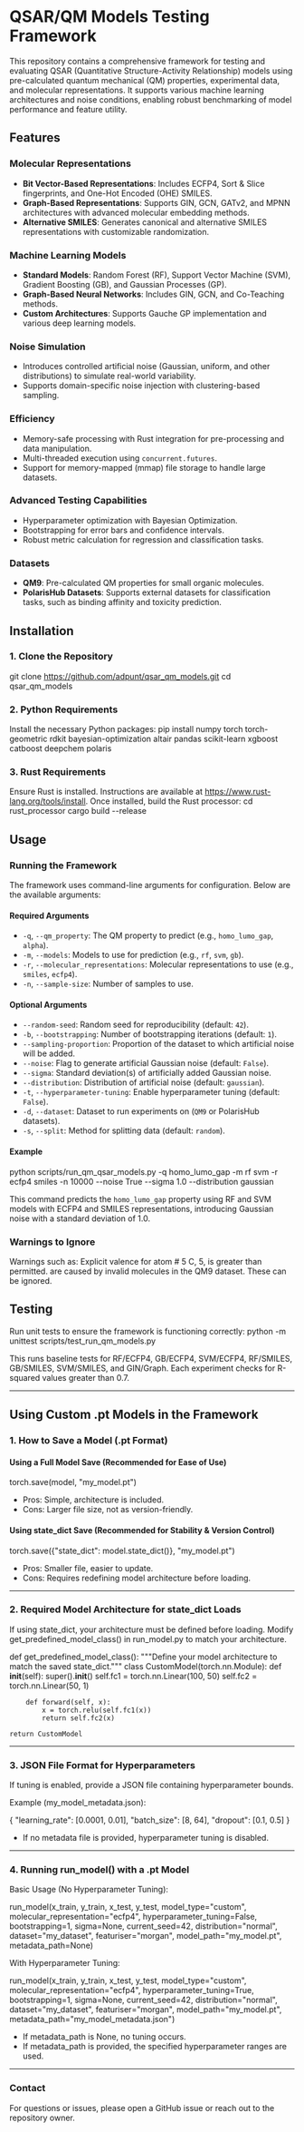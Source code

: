 # QSAR/QM Models Testing Framework

This repository contains a comprehensive framework for testing and evaluating QSAR (Quantitative Structure-Activity Relationship) models using pre-calculated quantum mechanical (QM) properties, experimental data, and molecular representations. It supports various machine learning architectures and noise conditions, enabling robust benchmarking of model performance and feature utility.

## Features

### Molecular Representations
- **Bit Vector-Based Representations**: Includes ECFP4, Sort & Slice fingerprints, and One-Hot Encoded (OHE) SMILES.
- **Graph-Based Representations**: Supports GIN, GCN, GATv2, and MPNN architectures with advanced molecular embedding methods.
- **Alternative SMILES**: Generates canonical and alternative SMILES representations with customizable randomization.

### Machine Learning Models
- **Standard Models**: Random Forest (RF), Support Vector Machine (SVM), Gradient Boosting (GB), and Gaussian Processes (GP).
- **Graph-Based Neural Networks**: Includes GIN, GCN, and Co-Teaching methods.
- **Custom Architectures**: Supports Gauche GP implementation and various deep learning models.

### Noise Simulation
- Introduces controlled artificial noise (Gaussian, uniform, and other distributions) to simulate real-world variability.
- Supports domain-specific noise injection with clustering-based sampling.

### Efficiency
- Memory-safe processing with Rust integration for pre-processing and data manipulation.
- Multi-threaded execution using `concurrent.futures`.
- Support for memory-mapped (mmap) file storage to handle large datasets.

### Advanced Testing Capabilities
- Hyperparameter optimization with Bayesian Optimization.
- Bootstrapping for error bars and confidence intervals.
- Robust metric calculation for regression and classification tasks.

### Datasets
- **QM9**: Pre-calculated QM properties for small organic molecules.
- **PolarisHub Datasets**: Supports external datasets for classification tasks, such as binding affinity and toxicity prediction.

## Installation

### 1. Clone the Repository
git clone https://github.com/adpunt/qsar_qm_models.git
cd qsar_qm_models

### 2. Python Requirements
Install the necessary Python packages:
pip install numpy torch torch-geometric rdkit bayesian-optimization altair pandas scikit-learn xgboost catboost deepchem polaris

### 3. Rust Requirements
Ensure Rust is installed. Instructions are available at https://www.rust-lang.org/tools/install. Once installed, build the Rust processor:
cd rust_processor
cargo build --release

## Usage

### Running the Framework
The framework uses command-line arguments for configuration. Below are the available arguments:

#### Required Arguments
- `-q`, `--qm_property`: The QM property to predict (e.g., `homo_lumo_gap`, `alpha`).
- `-m`, `--models`: Models to use for prediction (e.g., `rf`, `svm`, `gb`).
- `-r`, `--molecular_representations`: Molecular representations to use (e.g., `smiles`, `ecfp4`).
- `-n`, `--sample-size`: Number of samples to use.

#### Optional Arguments
- `--random-seed`: Random seed for reproducibility (default: `42`).
- `-b`, `--bootstrapping`: Number of bootstrapping iterations (default: `1`).
- `--sampling-proportion`: Proportion of the dataset to which artificial noise will be added.
- `--noise`: Flag to generate artificial Gaussian noise (default: `False`).
- `--sigma`: Standard deviation(s) of artificially added Gaussian noise.
- `--distribution`: Distribution of artificial noise (default: `gaussian`).
- `-t`, `--hyperparameter-tuning`: Enable hyperparameter tuning (default: `False`).
- `-d`, `--dataset`: Dataset to run experiments on (`QM9` or PolarisHub datasets).
- `-s`, `--split`: Method for splitting data (default: `random`).

#### Example
python scripts/run_qm_qsar_models.py -q homo_lumo_gap -m rf svm -r ecfp4 smiles -n 10000 --noise True --sigma 1.0 --distribution gaussian

This command predicts the `homo_lumo_gap` property using RF and SVM models with ECFP4 and SMILES representations, introducing Gaussian noise with a standard deviation of 1.0.

### Warnings to Ignore
Warnings such as:
Explicit valence for atom # 5 C, 5, is greater than permitted.
are caused by invalid molecules in the QM9 dataset. These can be ignored.

## Testing

Run unit tests to ensure the framework is functioning correctly:
python -m unittest scripts/test_run_qm_models.py

This runs baseline tests for RF/ECFP4, GB/ECFP4, SVM/ECFP4, RF/SMILES, GB/SMILES, SVM/SMILES, and GIN/Graph. Each experiment checks for R-squared values greater than 0.7.

---

## Using Custom .pt Models in the Framework

### 1. How to Save a Model (.pt Format)

#### Using a Full Model Save (Recommended for Ease of Use)
torch.save(model, "my_model.pt")
- Pros: Simple, architecture is included.
- Cons: Larger file size, not as version-friendly.

#### Using state_dict Save (Recommended for Stability & Version Control)
torch.save({"state_dict": model.state_dict()}, "my_model.pt")
- Pros: Smaller file, easier to update.
- Cons: Requires redefining model architecture before loading.

---

### 2. Required Model Architecture for state_dict Loads
If using state_dict, your architecture must be defined before loading.
Modify get_predefined_model_class() in run_model.py to match your architecture.

def get_predefined_model_class():
    """Define your model architecture to match the saved state_dict."""
    class CustomModel(torch.nn.Module):
        def __init__(self):
            super().__init__()
            self.fc1 = torch.nn.Linear(100, 50)
            self.fc2 = torch.nn.Linear(50, 1)
        
        def forward(self, x):
            x = torch.relu(self.fc1(x))
            return self.fc2(x)

    return CustomModel

---

### 3. JSON File Format for Hyperparameters
If tuning is enabled, provide a JSON file containing hyperparameter bounds.

Example (my_model_metadata.json):

{
    "learning_rate": [0.0001, 0.01],
    "batch_size": [8, 64],
    "dropout": [0.1, 0.5]
}

- If no metadata file is provided, hyperparameter tuning is disabled.

---

### 4. Running run_model() with a .pt Model

Basic Usage (No Hyperparameter Tuning):

run_model(x_train, y_train, x_test, y_test, 
          model_type="custom", 
          molecular_representation="ecfp4", 
          hyperparameter_tuning=False, 
          bootstrapping=1, 
          sigma=None, 
          current_seed=42, 
          distribution="normal", 
          dataset="my_dataset", 
          featuriser="morgan",
          model_path="my_model.pt",
          metadata_path=None)

With Hyperparameter Tuning:

run_model(x_train, y_train, x_test, y_test, 
          model_type="custom", 
          molecular_representation="ecfp4", 
          hyperparameter_tuning=True, 
          bootstrapping=1, 
          sigma=None, 
          current_seed=42, 
          distribution="normal", 
          dataset="my_dataset", 
          featuriser="morgan",
          model_path="my_model.pt",
          metadata_path="my_model_metadata.json")

- If metadata_path is None, no tuning occurs.
- If metadata_path is provided, the specified hyperparameter ranges are used.


---

### Contact
For questions or issues, please open a GitHub issue or reach out to the repository owner.
